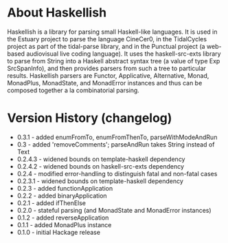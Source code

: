 # About Haskellish

Haskellish is a library for parsing small Haskell-like languages. It is used in the Estuary project
to parse the language CineCer0, in the TidalCycles project as part of the tidal-parse library, and in
the Punctual project (a web-based audiovisual live coding language). It uses the haskell-src-exts library to
parse from String into a Haskell abstract syntax tree (a value of type Exp SrcSpanInfo), and then provides parsers from
such a tree to particular results. Haskellish parsers are Functor, Applicative, Alternative, Monad, MonadPlus, MonadState, and MonadError instances and thus can be composed together a la combinatorial parsing.

# Version History (changelog)

- 0.3.1 - added enumFromTo, enumFromThenTo, parseWithModeAndRun
- 0.3 - added 'removeComments'; parseAndRun takes String instead of Text
- 0.2.4.3 - widened bounds on template-haskell dependency
- 0.2.4.2 - widened bounds on haskell-src-exts dependency
- 0.2.4 - modified error-handling to distinguish fatal and non-fatal cases
- 0.2.3.1 - widened bounds on template-haskell dependency
- 0.2.3 - added functionApplication
- 0.2.2 - added binaryApplication
- 0.2.1 - added ifThenElse
- 0.2.0 - stateful parsing (and MonadState and MonadError instances)
- 0.1.2 - added reverseApplication
- 0.1.1 - added MonadPlus instance
- 0.1.0 - initial Hackage release
